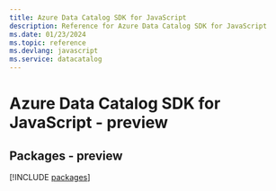 ```yaml
---
title: Azure Data Catalog SDK for JavaScript
description: Reference for Azure Data Catalog SDK for JavaScript
ms.date: 01/23/2024
ms.topic: reference
ms.devlang: javascript
ms.service: datacatalog
---
```

# Azure Data Catalog SDK for JavaScript - preview
## Packages - preview
[!INCLUDE [packages](data-catalog-index.md)]